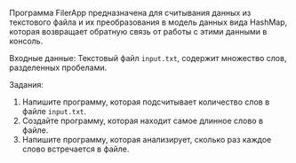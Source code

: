 Программа FilerApp предназначена для считывания данных из текстового файла и их преобразования в модель данных
вида HashMap, которая возвращает обратную связь от работы с этими данными в консоль.

Входные данные:
 Текстовый файл `input.txt`, содержит множество слов, разделенных пробелами.

Задания:
 1. Напишите программу, которая подсчитывает количество слов в файле `input.txt`.
 2. Создайте программу, которая находит самое длинное слово в файле.
 3. Напишите программу, которая анализирует, сколько раз каждое слово встречается в файле.
